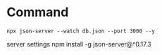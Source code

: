 # Command
```shell
npx json-server --watch db.json --port 3000 --y
```

server settings
npm install -g json-server@^0.17.3
